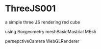 # ThreeJS001
a simple three JS rendering red cube

using Boxgeometry
meshBasicMastrial
MEsh

persepctiveCamera
WebGLRenderer